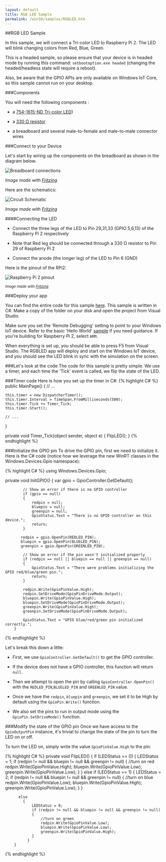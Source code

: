 ```yaml
---
layout: default
title: RGB LED Sample
permalink: /win10/samples/RGBLED.htm
---
```


##RGB LED Sample

In this sample, we will connect a Tri-color LED to Raspberry Pi 2. The LED will blink changing colors from Red, Blue, Green.

This is a headed sample, so please ensure that your device is in headed
mode by running this command: `setbootoption.exe headed` (changing the headed/headless state will require a reboot).

Also, be aware that the GPIO APIs are only available on Windows IoT Core, so this sample cannot run on your desktop.


###Components

You will need the following components :

* a [754-1615-ND Tri-color LED](http://www.digikey.com/product-detail/en/WP154A4SUREQBFZGC/754-1615-ND/3084119))

* a [330 &#x2126; resistor](http://www.digikey.com/product-detail/en/CFR-25JB-52-330R/330QBK-ND/1636)

* a breadboard and several male-to-female and male-to-male connector wires

###Connect to your Device

Let's start by wiring up the components on the breadboard as shown in the diagram below.

![Breadboard connections]({{site.baseurl}}/images/RGBLED/RGBLED_bb.png)

*Image made with [Fritzing](http://fritzing.org/)*


Here are the schematics:

![Circuit Schematic]({{site.baseurl}}/images/RGBLED/RGBLED-schematic_schem.png)

*Image made with [Fritzing](http://fritzing.org/)*

####Connecting the LED

* Connect the three legs of the LED to Pin 29,31,33 (GPIO 5,6,13) of the Raspberry Pi 2 respectively

* Note that Red leg should be connected through a 330 &#x2126; resistor to Pin 29 of Raspberry Pi 2

* Connect the anode (the longer leg) of the LED to Pin 6 (GND)

Here is the pinout of the RPi2:

![Raspberry Pi 2 pinout]({{site.baseurl}}/images/PinMappings/RP2_Pinout.png)

<sub>*Image made with [Fritzing](http://fritzing.org/)*</sub>

###Deploy your app

You can find the entire code for this sample [here](https://github.com/ms-iot/samples/tree/develop/RGBLED/CS). This sample is written in C#. Make a copy of the folder on your disk and open the project from Visual Studio.

Make sure you set the 'Remote Debugging' setting to point to your Windows IoT device. Refer to the basic 'Hello World' [sample]({{site.baseurl}}/win10/samples/HelloWorld.htm) if you need guidance.
If you're building for Raspberry Pi 2, select `ARM`.

When everything is set up, you should be able to press F5 from Visual Studio. The RGBLED app will deploy and start on the Windows IoT device, and you should see the LED blink in sync with the simulation on the screen.


###Let's look at the code
The code for this sample is pretty simple. We use a timer, and each time the 'Tick' event is called, we flip the state of the LED.

###Timer code
Here is how you set up the timer in C#:
{% highlight C# %}
public MainPage()
{
    // ...

    this.timer = new DispatcherTimer();
    this.timer.Interval = TimeSpan.FromMilliseconds(500);
    this.timer.Tick += Timer_Tick;
    this.timer.Start();

    // ...
}

private void Timer_Tick(object sender, object e)
{
    FlipLED();
}
{% endhighlight %}

###Initialize the GPIO pin
To drive the GPIO pin, first we need to initialize it. Here is the C# code (notice how we leverage the new WinRT classes in the Windows.Devices.Gpio namespace):

{% highlight C# %}
using Windows.Devices.Gpio;

private void InitGPIO()
        {
            var gpio = GpioController.GetDefault();

            // Show an error if there is no GPIO controller
            if (gpio == null)
            {
                redpin = null;
                bluepin = null;
                greenpin = null;
                GpioStatus.Text = "There is no GPIO controller on this device.";
                return;
            }

           redpin = gpio.OpenPin(REDLED_PIN);
           bluepin = gpio.OpenPin(BLUELED_PIN);
           greenpin = gpio.OpenPin(GREENLED_PIN);

            // Show an error if the pin wasn't initialized properly
            if (redpin == null || bluepin == null || greenpin == null)
            {
                GpioStatus.Text = "There were problems initializing the GPIO red/blue/green pin.";
                return;
            }

            redpin.Write(GpioPinValue.High);
            redpin.SetDriveMode(GpioPinDriveMode.Output);
            bluepin.Write(GpioPinValue.High);
            bluepin.SetDriveMode(GpioPinDriveMode.Output);
            greenpin.Write(GpioPinValue.High);
            greenpin.SetDriveMode(GpioPinDriveMode.Output);

            GpioStatus.Text = "GPIO blue/red/green pin initialized correctly.";
        }
{% endhighlight %}

Let's break this down a little:

* First, we use `GpioController.GetDefault()` to get the GPIO controller.

* If the device does not have a GPIO controller, this function will return `null`.

* Then we attempt to open the pin by calling `GpioController.OpenPin()` with the `REDLED_PIN`,`BLUELED_PIN` and `GREENLED_PIN` value.

* Once we have the `redpin`, `bluepin` and `greenpin`, we set it to be High by default using the `GpioPin.Write()` function.

* We also set the pins to run in output mode using the `GpioPin.SetDriveMode()` function.


###Modify the state of the GPIO pin
Once we have access to the `GpioOutputPin` instance, it's trivial to change the state of the pin to turn the LED on or off.

To turn the LED on, simply write the value `GpioPinValue.High` to the pin:


{% highlight C# %}
private void FlipLED()
        {
            if (LEDStatus == 0)
            {
               LEDStatus = 1;
                if (redpin != null && bluepin != null && greenpin != null)
                {
                    //turn on red
                    redpin.Write(GpioPinValue.High);
                    bluepin.Write(GpioPinValue.Low);
                    greenpin.Write(GpioPinValue.Low);
                }
            }
            else if (LEDStatus == 1)
            {
                LEDStatus = 2;
                if (redpin != null && bluepin != null && greenpin != null)
                {
                    //turn on blue
                    redpin.Write(GpioPinValue.Low);
                    bluepin.Write(GpioPinValue.High);
                    greenpin.Write(GpioPinValue.Low);
                }
            }

          else
            {
                LEDStatus = 0;
                if (redpin != null && bluepin != null && greenpin != null)
                {
                    //turn on green
                    redpin.Write(GpioPinValue.Low);
                    bluepin.Write(GpioPinValue.Low);
                    greenpin.Write(GpioPinValue.High);
                }
              }
        }
{% endhighlight %}
